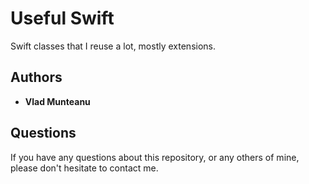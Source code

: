 # Useful Swift 
Swift classes that I reuse a lot, mostly extensions. 

## Authors

* **Vlad Munteanu**

## Questions
If you have any questions about this repository, or any others of mine, please
don't hesitate to contact me.

